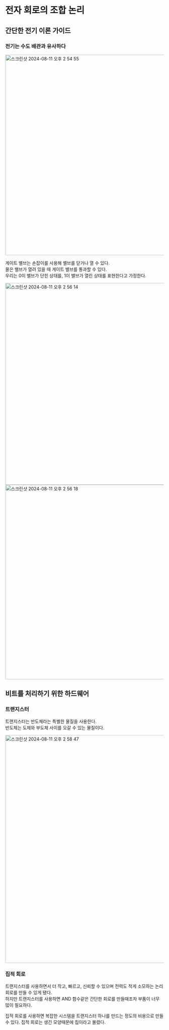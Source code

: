 # 전자 회로의 조합 논리

## 간단한 전기 이론 가이드

### 전기는 수도 배관과 유사하다

<img width="636" alt="스크린샷 2024-08-11 오후 2 54 55" src="https://github.com/user-attachments/assets/dc17f2c7-c129-4762-a7c1-c8415dbcb975">

게이트 밸브는 손잡이를 사용해 밸브를 닫거나 열 수 있다. <br>
물은 밸브가 열려 있을 때 게이트 밸브를 통과할 수 있다. <br>
우리는 0이 밸브가 단힌 상태를, 1이 밸브가 열린 상태를 표현한다고 가정한다.

<img width="640" alt="스크린샷 2024-08-11 오후 2 56 14" src="https://github.com/user-attachments/assets/56cc3620-79e6-41b6-9f46-0c175729eca6">
<img width="617" alt="스크린샷 2024-08-11 오후 2 56 18" src="https://github.com/user-attachments/assets/5b41e6ae-a3a6-4e3a-9a5f-64f909be1582">

## 비트를 처리하기 위한 하드웨어

### 트랜지스터

트랜지스터는 반도체라는 특별한 물질을 사용한다. <br>
반도체는 도체와 부도체 사이를 오갈 수 있는 물질이다.

<img width="723" alt="스크린샷 2024-08-11 오후 2 58 47" src="https://github.com/user-attachments/assets/c551d714-8f05-4f2a-ba08-d1085c222426">

### 집적 회로

트랜지스터를 사용하면서 더 작고, 빠르고, 신뢰할 수 있으며 전력도 적게 소모하는 논리 회로를 만들 수 있게 됐다. <br>
하지만 트랜지스터를 사용하면 AND 함수같은 간단한 회로를 만들때조차 부품이 너무 많이 필요하다.

집적 회로를 사용하면 복잡한 시스템을 트랜지스터 하나를 만드는 정도의 비용으로 만들 수 있다. 집적 회로는 생긴 모양때문에 칩이라고 불렸다.






